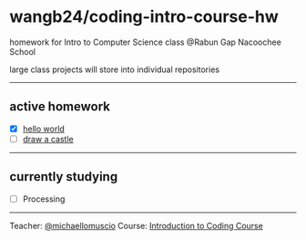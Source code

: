 # wangb24/coding-intro-course-hw
homework for Intro to Computer Science class @Rabun Gap Nacoochee School

large class projects will store into individual repositories

---

## active homework

- [x] [hello world](./tri1/wk1/tr1-wk1-001/helloworld/helloworld.pde)
- [ ] [draw a castle](./tri1/wk1/tr1-wk1-002/castle/castle.pde)

---

## currently studying 

- [ ] Processing

---

Teacher: [@michaellomuscio](https://github.com/michaellomuscio)
Course: [Introduction to Coding Course](https://github.com/michaellomuscio/Introduction-to-Coding-Course)
